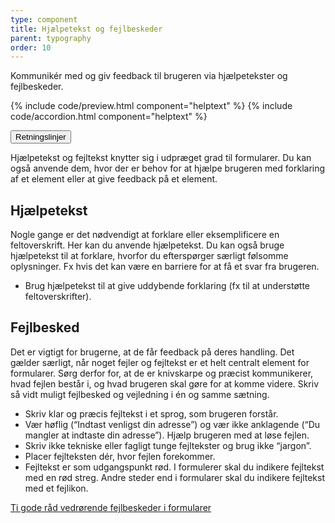 ```yaml
---
type: component
title: Hjælpetekst og fejlbeskeder
parent: typography
order: 10
---
```


<p class="font-lead">Kommunikér med og giv feedback til brugeren via hjælpetekster og fejlbeskeder.</p>

{% include code/preview.html component="helptext" %}
{% include code/accordion.html component="helptext" %}
<div class="accordion-bordered">
  <button class="button-unstyled accordion-button"
      aria-expanded="false" aria-controls="helptext-docs-tech">
    Retningslinjer
  </button>
  <div id="helptext-docs-tech" aria-hidden="true" class="accordion-content">
    <p>Hjælpetekst og fejltekst knytter sig i udpræget grad til formularer. Du kan også anvende dem, hvor der er behov for at hjælpe brugeren med forklaring af et element eller at give feedback på et element.</p>
    <h2 class="h4">Hjælpetekst</h2>
    <p>Nogle gange er det nødvendigt at forklare eller eksemplificere en feltoverskrift. Her kan du anvende hjælpetekst. Du kan også bruge hjælpetekst til at forklare, hvorfor du efterspørger særligt følsomme oplysninger. Fx hvis det kan være en barriere for at få et svar fra brugeren.</p>
    <ul><li>Brug hjælpetekst til at give uddybende forklaring (fx til at understøtte feltoverskrifter).</li></ul>
    <h2 class="h4">Fejlbesked</h2>
    <p>Det er vigtigt for brugerne, at de får feedback på deres handling. Det gælder særligt, når noget fejler og fejltekst er et helt centralt element for formularer. Sørg derfor for, at de er knivskarpe og præcist kommunikerer, hvad fejlen består i, og hvad brugeren skal gøre for at komme videre. Skriv så vidt muligt fejlbesked og vejledning i én og samme sætning.</p>
    <ul>
        <li>Skriv klar og præcis fejltekst i et sprog, som brugeren forstår.</li>
        <li>Vær høflig (“Indtast venligst din adresse”) og vær ikke anklagende (“Du mangler at indtaste din adresse”). Hjælp brugeren med at løse fejlen.</li>
        <li>Skriv ikke tekniske eller fagligt tunge fejltekster og brug ikke “jargon”.</li>
        <li>Placer fejlteksten dér, hvor fejlen forekommer.</li>
        <li>Fejltekst er som udgangspunkt rød. I formulerer skal du indikere fejltekst med en rød streg. Andre steder end i formularer skal du indikere fejltekst med et fejlikon.</li>
    </ul>
    <p><a href="https://www.nngroup.com/articles/errors-forms-design-guidelines/" class="icon-link">Ti gode råd vedrørende fejlbeskeder i formularer<svg class="icon-svg" aria-hidden="true" tabindex="-1"><use xlink:href="#open-in-new"></use></svg></a></p>
  </div>
</div>
